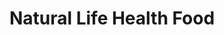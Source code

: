 ---
title: "Natural Life Health Food"
url: /guaynabo/natural-life-health-food/
shop: health food
---